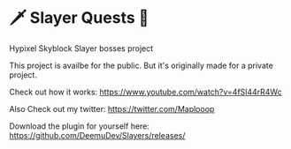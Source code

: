 # 🗡️ Slayer Quests 👹
Hypixel Skyblock Slayer bosses project

This project is availbe for the public.
But it's originally made for a private project.

Check out how it works:
https://www.youtube.com/watch?v=4fSl44rR4Wc

Also Check out my twitter:
https://twitter.com/Maplooop

Download the plugin for yourself here:
https://github.com/DeemuDev/Slayers/releases/
